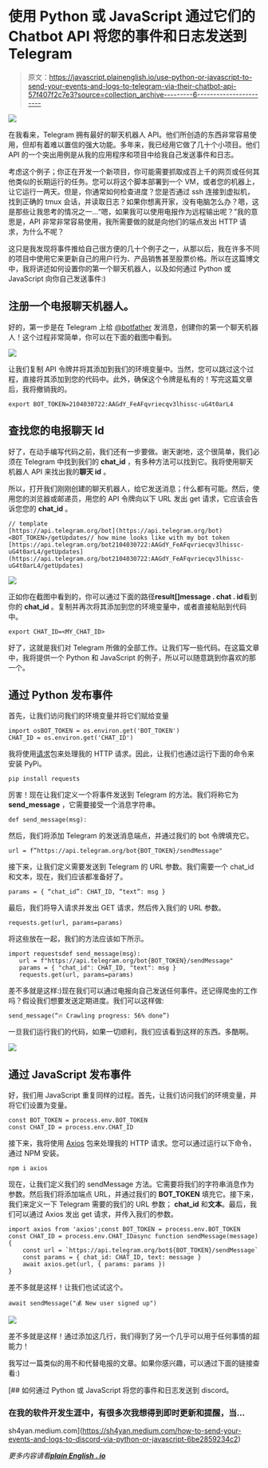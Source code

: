 # 使用 Python 或 JavaScript 通过它们的 Chatbot API 将您的事件和日志发送到 Telegram

> 原文：<https://javascript.plainenglish.io/use-python-or-javascript-to-send-your-events-and-logs-to-telegram-via-their-chatbot-api-57f407f2c7e3?source=collection_archive---------6----------------------->

![](img/c48cab0f10733960076f0a0d90827bc8.png)

在我看来，Telegram 拥有最好的聊天机器人 API。他们所创造的东西非常容易使用，但却有着难以置信的强大功能。多年来，我已经用它做了几十个小项目。他们 API 的一个突出用例是从我的应用程序和项目中给我自己发送事件和日志。

考虑这个例子；你正在开发一个新项目，你可能需要抓取成百上千的网页或任何其他类似的长期运行的任务。您可以将这个脚本部署到一个 VM，或者您的机器上，让它运行一两天。但是，你通常如何检查进度？您是否通过 ssh 连接到虚拟机，找到正确的 tmux 会话，并读取日志？如果你想离开家，没有电脑怎么办？嗯，这是那些让我思考的情况之一…“嗯，如果我可以使用电报作为远程输出呢？”我的意思是，API 非常非常容易使用，我所需要做的就是向他们的端点发出 HTTP 请求，为什么不呢？

这只是我发现将事件推给自己很方便的几十个例子之一，从那以后，我在许多不同的项目中使用它来更新自己的用户行为、产品销售甚至股票价格。所以在这篇博文中，我将讲述如何设置你的第一个聊天机器人，以及如何通过 Python 或 JavaScript 向你自己发送事件:)

## 注册一个电报聊天机器人。

好的，第一步是在 Telegram 上给 [@botfather](https://t.me/botfather) 发消息，创建你的第一个聊天机器人！这个过程非常简单，你可以在下面的截图中看到。

![](img/aff360ed5513dbd69ca4b9d4ea7b3c50.png)

让我们复制 API 令牌并将其添加到我们的环境变量中。当然，您可以跳过这个过程，直接将其添加到您的代码中。此外，确保这个令牌是私有的！写完这篇文章后，我将撤销我的。

```
export BOT_TOKEN=2104030722:AAGdY_FeAFqvriecqv3lhissc-uG4t0arL4
```

## 查找您的电报聊天 Id

好了，在动手编写代码之前，我们还有一步要做。谢天谢地，这个很简单，我们必须在 Telegram 中找到我们的 **chat_id** ，有多种方法可以找到它。我将使用聊天机器人 API 来找出我的**聊天 id** 。

所以，打开我们刚刚创建的聊天机器人，给它发送消息；什么都有可能。然后，使用您的浏览器或邮递员，用您的 API 令牌向以下 URL 发出 get 请求，它应该会告诉您您的 **chat_id** 。

```
// template
[https://api.telegram.org/bot](https://api.telegram.org/bot)<BOT_TOKEN>/getUpdates// how mine looks like with my bot token
[https://api.telegram.org/bot2104030722:AAGdY_FeAFqvriecqv3lhissc-uG4t0arL4/getUpdates](https://api.telegram.org/bot2104030722:AAGdY_FeAFqvriecqv3lhissc-uG4t0arL4/getUpdates)
```

![](img/59daf13ae24e6380186cf736defcfd66.png)

正如你在截图中看到的，你可以通过下面的路径**result[]message . chat . id**看到你的 **chat_id** 。复制并再次将其添加到您的环境变量中，或者直接粘贴到代码中。

```
export CHAT_ID=<MY_CHAT_ID>
```

好了，这就是我们对 Telegram 所做的全部工作。让我们写一些代码。在这篇文章中，我将提供一个 Python 和 JavaScript 的例子，所以可以随意跳到你喜欢的那一个。

## 通过 Python 发布事件

首先，让我们访问我们的环境变量并将它们赋给变量

```
import osBOT_TOKEN = os.environ.get('BOT_TOKEN')
CHAT_ID = os.environ.get('CHAT_ID')
```

我将使用[请求](https://pypi.org/project/requests/)包来处理我的 HTTP 请求。因此，让我们也通过运行下面的命令来安装 PyPi。

```
pip install requests
```

厉害！现在让我们定义一个将事件发送到 Telegram 的方法。我们将称它为 **send_message** ，它需要接受一个消息字符串。

```
def send_message(msg):
```

然后，我们将添加 Telegram 的发送消息端点，并通过我们的 bot 令牌填充它。

```
url = f”https://api.telegram.org/bot{BOT_TOKEN}/sendMessage"
```

接下来，让我们定义需要发送到 Telegram 的 URL 参数。我们需要一个 chat_id 和文本，现在，我们应该都准备好了。

```
params = { “chat_id”: CHAT_ID, “text”: msg }
```

最后，我们将导入请求并发出 GET 请求，然后传入我们的 URL 参数。

```
requests.get(url, params=params)
```

将这些放在一起，我们的方法应该如下所示。

```
import requestsdef send_message(msg):
   url = f"https://api.telegram.org/bot{BOT_TOKEN}/sendMessage"
   params = { "chat_id": CHAT_ID, "text": msg }
   requests.get(url, params=params)
```

差不多就是这样:)现在我们可以通过电报向自己发送任何事件。还记得爬虫的工作吗？假设我们想要发送定期进度。我们可以这样做:

```
send_message(“🔥 Crawling progress: 56% done”)
```

一旦我们运行我们的代码，如果一切顺利，我们应该看到这样的东西。多酷啊。

![](img/91fd5b5f9e8d9ae598914a6b4ccc9224.png)

## 通过 JavaScript 发布事件

好，我们用 JavaScript 重复同样的过程。首先，让我们访问我们的环境变量，并将它们设置为变量。

```
const BOT_TOKEN = process.env.BOT_TOKEN
const CHAT_ID = process.env.CHAT_ID
```

接下来，我将使用 [Axios](https://www.npmjs.com/package/axios) 包来处理我的 HTTP 请求。您可以通过运行以下命令，通过 NPM 安装。

```
npm i axios
```

现在，让我们定义我们的 sendMessage 方法。它需要将我们的字符串消息作为参数。然后我们将添加端点 URL，并通过我们的 **BOT_TOKEN** 填充它。接下来，我们来定义一下 Telegram 需要的我们的 URL 参数； **chat_id** 和**文本**。最后，我们可以通过 Axios 发出 get 请求，并传入我们的参数。

```
import axios from 'axios';const BOT_TOKEN = process.env.BOT_TOKEN
const CHAT_ID = process.env.CHAT_IDasync function sendMessage(message) {
    const url = `https://api.telegram.org/bot${BOT_TOKEN}/sendMessage`
    const params = { chat_id: CHAT_ID, text: message }
    await axios.get(url, { params: params })
}
```

差不多就是这样！让我们也试试这个。

```
await sendMessage("💰 New user signed up")
```

![](img/0673b133fd3c82cb8ff32351a305d617.png)

差不多就是这样！通过添加这几行，我们得到了另一个几乎可以用于任何事情的超能力！

我写过一篇类似的用不和代替电报的文章。如果你感兴趣，可以通过下面的链接查看:)

[](https://sh4yan.medium.com/how-to-send-your-events-and-logs-to-discord-via-python-or-javascript-6be2859234c2) [## 如何通过 Python 或 JavaScript 将您的事件和日志发送到 discord。

### 在我的软件开发生涯中，有很多次我想得到即时更新和提醒，当…

sh4yan.medium.com](https://sh4yan.medium.com/how-to-send-your-events-and-logs-to-discord-via-python-or-javascript-6be2859234c2) 

*更多内容请看*[***plain English . io***](http://plainenglish.io/)